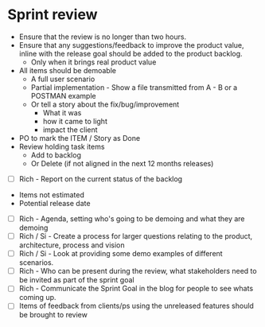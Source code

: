 # Sprint review

- Ensure that the review is no longer than two hours.
- Ensure that any suggestions/feedback to improve the product value, inline with the release goal should be added to the product backlog.
	- Only when it brings real product value
- All items should be demoable
	- A full user scenario
	- Partial implementation - Show a file transmitted from A - B or a POSTMAN example
	- Or tell a story about the fix/bug/improvement
		- What it was
		- how it came to light
		- impact the client
- PO to mark the ITEM / Story as Done
- Review holding task items
	- Add to backlog
	- Or Delete (if not aligned in the next 12 months releases)
- [ ] Rich - Report on the current status of the backlog
- Items not estimated
- Potential release date
- [ ] Rich - Agenda, setting who's going to be demoing and what they are demoing
- [ ] Rich / Si - Create a process for larger questions relating to the product, architecture, process and vision
- [ ] Rich / Si - Look at providing some demo examples of different scenarios.
- [ ] Rich - Who can be present during the review, what stakeholders need to be invited as part of the sprint goal
- [ ] Rich - Communicate the Sprint Goal in the blog for people to see whats coming up.
- [ ] Items of feedback from clients/ps using the unreleased features should be brought to review
